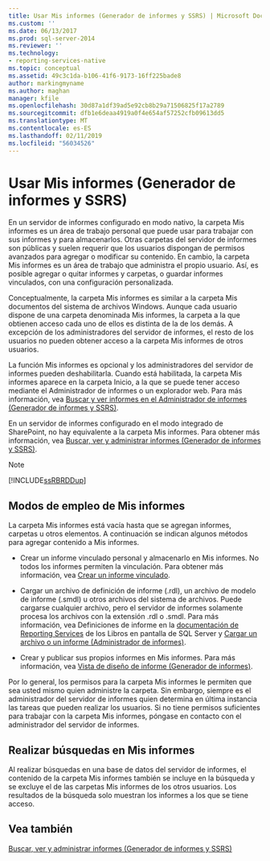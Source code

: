 ```yaml
---
title: Usar Mis informes (Generador de informes y SSRS) | Microsoft Docs
ms.custom: ''
ms.date: 06/13/2017
ms.prod: sql-server-2014
ms.reviewer: ''
ms.technology:
- reporting-services-native
ms.topic: conceptual
ms.assetid: 49c3c1da-b106-41f6-9173-16ff225bade8
author: markingmyname
ms.author: maghan
manager: kfile
ms.openlocfilehash: 30d87a1df39ad5e92cb8b29a71506825f17a2789
ms.sourcegitcommit: dfb1e6deaa4919a0f4e654af57252cfb09613dd5
ms.translationtype: MT
ms.contentlocale: es-ES
ms.lasthandoff: 02/11/2019
ms.locfileid: "56034526"
---
```

# <a name="using-my-reports-report-builder-and-ssrs"></a>Usar Mis informes (Generador de informes y SSRS)
  En un servidor de informes configurado en modo nativo, la carpeta Mis informes es un área de trabajo personal que puede usar para trabajar con sus informes y para almacenarlos. Otras carpetas del servidor de informes son públicas y suelen requerir que los usuarios dispongan de permisos avanzados para agregar o modificar su contenido. En cambio, la carpeta Mis informes es un área de trabajo que administra el propio usuario. Así, es posible agregar o quitar informes y carpetas, o guardar informes vinculados, con una configuración personalizada.  
  
 Conceptualmente, la carpeta Mis informes es similar a la carpeta Mis documentos del sistema de archivos Windows. Aunque cada usuario dispone de una carpeta denominada Mis informes, la carpeta a la que obtienen acceso cada uno de ellos es distinta de la de los demás. A excepción de los administradores del servidor de informes, el resto de los usuarios no pueden obtener acceso a la carpeta Mis informes de otros usuarios.  
  
 La función Mis informes es opcional y los administradores del servidor de informes pueden deshabilitarla. Cuando está habilitada, la carpeta Mis informes aparece en la carpeta Inicio, a la que se puede tener acceso mediante el Administrador de informes o un explorador web. Para más información, vea [Buscar y ver informes en el Administrador de informes &#40;Generador de informes y SSRS&#41;](finding-and-viewing-reports-in-the-web-portal-report-builder-and-ssrs.md).  
  
 En un servidor de informes configurado en el modo integrado de SharePoint, no hay equivalente a la carpeta Mis informes. Para obtener más información, vea [Buscar, ver y administrar informes &#40;Generador de informes y SSRS&#41;](finding-viewing-and-managing-reports-report-builder-and-ssrs.md).  
  
> [!NOTE]  
>  [!INCLUDE[ssRBRDDup](../../includes/ssrbrddup-md.md)]  
  
## <a name="ways-to-use-my-reports"></a>Modos de empleo de Mis informes  
 La carpeta Mis informes está vacía hasta que se agregan informes, carpetas u otros elementos. A continuación se indican algunos métodos para agregar contenido a Mis informes.  
  
-   Crear un informe vinculado personal y almacenarlo en Mis informes. No todos los informes permiten la vinculación. Para obtener más información, vea [Crear un informe vinculado](../reports/create-a-linked-report.md).  
  
-   Cargar un archivo de definición de informe (.rdl), un archivo de modelo de informe (.smdl) u otros archivos del sistema de archivos. Puede cargarse cualquier archivo, pero el servidor de informes solamente procesa los archivos con la extensión .rdl o .smdl. Para más información, vea Definiciones de informe en la [documentación de Reporting Services](https://go.microsoft.com/fwlink/?linkid=121312) de los Libros en pantalla de SQL Server y [Cargar un archivo o un informe &#40;Administrador de informes&#41;](../reports/upload-a-file-or-report-report-manager.md).  
  
-   Crear y publicar sus propios informes en Mis informes. Para más información, vea [Vista de diseño de informe &#40;Generador de informes&#41;](report-design-view-report-builder.md).  
  
 Por lo general, los permisos para la carpeta Mis informes le permiten que sea usted mismo quien administre la carpeta. Sin embargo, siempre es el administrador del servidor de informes quien determina en última instancia las tareas que pueden realizar los usuarios. Si no tiene permisos suficientes para trabajar con la carpeta Mis informes, póngase en contacto con el administrador del servidor de informes.  
  
## <a name="searching-my-reports"></a>Realizar búsquedas en Mis informes  
 Al realizar búsquedas en una base de datos del servidor de informes, el contenido de la carpeta Mis informes también se incluye en la búsqueda y se excluye el de las carpetas Mis informes de los otros usuarios. Los resultados de la búsqueda solo muestran los informes a los que se tiene acceso.  
  
## <a name="see-also"></a>Vea también  
 [Buscar, ver y administrar informes &#40;Generador de informes y SSRS&#41;](finding-viewing-and-managing-reports-report-builder-and-ssrs.md)  
  
  
